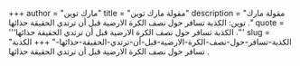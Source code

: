 +++
author = "مارك توين"
title = "مقولة مارك توين"
description = "مقولة مارك توين: الكذبة تسافر حول نصف الكرة الارضية قبل أن ترتدي الحقيقة حذائها ."
quote = '''الكذبة تسافر حول نصف الكرة الارضية قبل أن ترتدي الحقيقة حذائها .''' 
slug = "الكذبة-تسافر-حول-نصف-الكرة-الارضية-قبل-أن-ترتدي-الحقيقة-حذائها-"
+++
الكذبة تسافر حول نصف الكرة الارضية قبل أن ترتدي الحقيقة حذائها .
